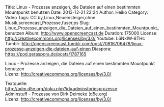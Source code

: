 Title: Linux - Prozesse anzeigen, die Dateien auf einen bestimmten Mountpunkt benutzen
Date: 2013-12-21 22:24
Author: Heiko
Category: Video
Tags: CC by,Linux,Neueinsteiger,ohne Musik,screencast,Prozesse,fuser,ps
Slug: Linux_Prozesse_anzeigen_die_Dateien_auf_einen_bestimmten_Mountpunkt_benutzen
Album: http://www.openscreencast.de
Duration: 175000
License: http://creativecommons.org/licenses/by/3.0/
Youtube: L6NkIW-8THc
Tumblr: http://openscreencast.tumblr.com/post/70816706478/linux-prozesse-anzeigen-die-dateien-auf-einen
Diaspora: https://pod.geraspora.de/posts/1787165

Linux - Prozesse anzeigen, die Dateien auf einen bestimmten Mountpunkt
benutzen  
Lizenz: <http://creativecommons.org/licenses/by/3.0/>  
  
Textquelle:  
<http://adm.d5e.org/doku.php?id=adminstoriesprozesse>  
Adminstuff - Prozesse von Dirk Deimeke (d5e.org)  
Lizenz: <http://creativecommons.org/licenses/by/3.0/>

